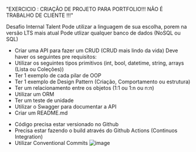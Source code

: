 "EXERCICIO : CRIAÇÃO DE PROJETO PARA PORTFOLIO!!! NÃO É TRABALHO DE CLIENTE !!!"


Desafio Internal Talent
Pode utilizar a linguagem de sua escolha, porem na versão LTS mais atual
Pode utlizar qualquer banco de dados (NoSQL ou SQL)



- Criar uma API para fazer um CRUD (CRUD mais lindo da vida)
Deve haver os seguintes pre requisitos:
- Utilizar os seguintes tipos primitivos (int, bool, datetime, string, arrays (Lista ou Coleções))
- Ter 1 exemplo de cada pilar de OOP
- Ter 1 exemplo de Design Pattern (Criação, Comportamento ou estrutura)
- Ter um relacionamento entre os objetos (1:1 ou 1:n ou n:n)
- Utilizar um ORM
- Ter um teste de unidade
- Utilizar o Swagger para documentar a API
- Criar um README.md
  
 * Código precisa estar versionado no Github
 * Precisa estar fazendo o build através do Github Actions (Continuos Integration)
 * Utilizar Conventional Commits
 ![image](https://user-images.githubusercontent.com/47535842/193291765-4bcb0793-4912-4359-8c95-95b691f06c8d.png)

